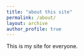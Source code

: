 ```yaml
---
title: "about this site"
permalink: /about/
layout: archive
author_profile: true
---
```

This is my site for everyone.
